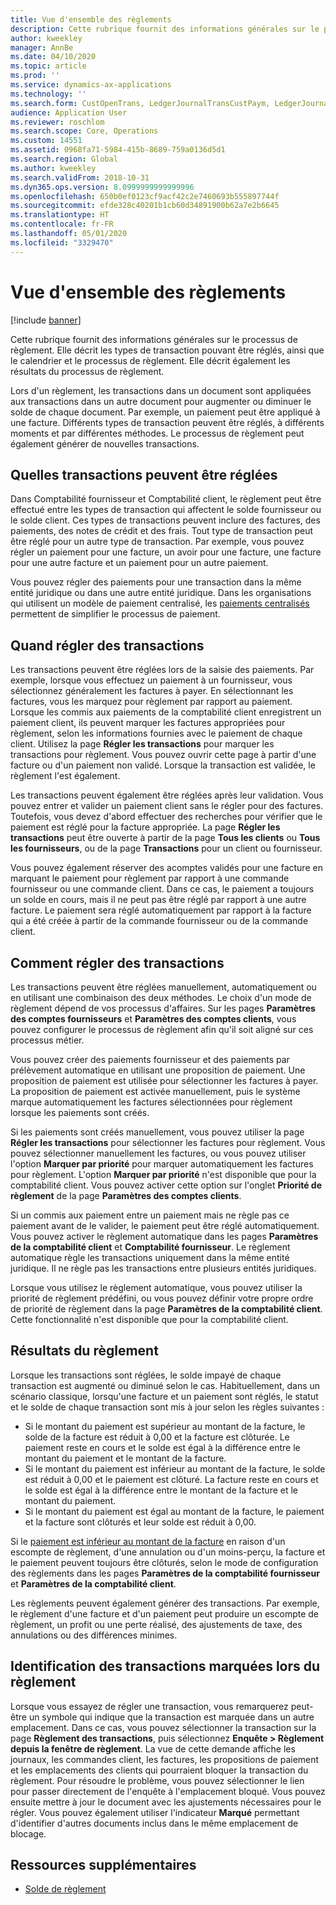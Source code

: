 ```yaml
---
title: Vue d'ensemble des règlements
description: Cette rubrique fournit des informations générales sur le processus de règlement. Elle décrit les types de transaction pouvant être réglés, ainsi que le calendrier et le processus de règlement. Elle décrit également les résultats du processus de règlement.
author: kweekley
manager: AnnBe
ms.date: 04/10/2020
ms.topic: article
ms.prod: ''
ms.service: dynamics-ax-applications
ms.technology: ''
ms.search.form: CustOpenTrans, LedgerJournalTransCustPaym, LedgerJournalTransVendPaym, VendOpenTrans
audience: Application User
ms.reviewer: roschlom
ms.search.scope: Core, Operations
ms.custom: 14551
ms.assetid: 0968fa71-5984-415b-8689-759a0136d5d1
ms.search.region: Global
ms.author: kweekley
ms.search.validFrom: 2018-10-31
ms.dyn365.ops.version: 8.0999999999999996
ms.openlocfilehash: 650b0ef0123cf9acf42c2e7460693b555897744f
ms.sourcegitcommit: efde328c40201b1cb60d34891900b62a7e2b6645
ms.translationtype: HT
ms.contentlocale: fr-FR
ms.lasthandoff: 05/01/2020
ms.locfileid: "3329470"
---
```

# <a name="settlement-overview"></a>Vue d'ensemble des règlements

[!include [banner](../includes/banner.md)]

Cette rubrique fournit des informations générales sur le processus de règlement. Elle décrit les types de transaction pouvant être réglés, ainsi que le calendrier et le processus de règlement. Elle décrit également les résultats du processus de règlement.

Lors d'un règlement, les transactions dans un document sont appliquées aux transactions dans un autre document pour augmenter ou diminuer le solde de chaque document. Par exemple, un paiement peut être appliqué à une facture. Différents types de transaction peuvent être réglés, à différents moments et par différentes méthodes. Le processus de règlement peut également générer de nouvelles transactions.

## <a name="what-transactions-can-be-settled"></a>Quelles transactions peuvent être réglées

Dans Comptabilité fournisseur et Comptabilité client, le règlement peut être effectué entre les types de transaction qui affectent le solde fournisseur ou le solde client. Ces types de transactions peuvent inclure des factures, des paiements, des notes de crédit et des frais. Tout type de transaction peut être réglé pour un autre type de transaction. Par exemple, vous pouvez régler un paiement pour une facture, un avoir pour une facture, une facture pour une autre facture et un paiement pour un autre paiement.

Vous pouvez régler des paiements pour une transaction dans la même entité juridique ou dans une autre entité juridique. Dans les organisations qui utilisent un modèle de paiement centralisé, les [paiements centralisés](set-up-centralized-payments.md) permettent de simplifier le processus de paiement.

## <a name="when-to-settle-transactions"></a>Quand régler des transactions

Les transactions peuvent être réglées lors de la saisie des paiements. Par exemple, lorsque vous effectuez un paiement à un fournisseur, vous sélectionnez généralement les factures à payer. En sélectionnant les factures, vous les marquez pour règlement par rapport au paiement. Lorsque les commis aux paiements de la comptabilité client enregistrent un paiement client, ils peuvent marquer les factures appropriées pour règlement, selon les informations fournies avec le paiement de chaque client. Utilisez la page **Régler les transactions** pour marquer les transactions pour règlement. Vous pouvez ouvrir cette page à partir d'une facture ou d'un paiement non validé. Lorsque la transaction est validée, le règlement l'est également. 

Les transactions peuvent également être réglées après leur validation. Vous pouvez entrer et valider un paiement client sans le régler pour des factures. Toutefois, vous devez d'abord effectuer des recherches pour vérifier que le paiement est réglé pour la facture appropriée. La page **Régler les transactions** peut être ouverte à partir de la page **Tous les clients** ou **Tous les fournisseurs**, ou de la page **Transactions** pour un client ou fournisseur.

Vous pouvez également réserver des acomptes validés pour une facture en marquant le paiement pour règlement par rapport à une commande fournisseur ou une commande client. Dans ce cas, le paiement a toujours un solde en cours, mais il ne peut pas être réglé par rapport à une autre facture. Le paiement sera réglé automatiquement par rapport à la facture qui a été créée à partir de la commande fournisseur ou de la commande client.

## <a name="how-to-settle-transactions"></a>Comment régler des transactions

Les transactions peuvent être réglées manuellement, automatiquement ou en utilisant une combinaison des deux méthodes. Le choix d'un mode de règlement dépend de vos processus d'affaires. Sur les pages **Paramètres des comptes fournisseurs** et **Paramètres des comptes clients**, vous pouvez configurer le processus de règlement afin qu'il soit aligné sur ces processus métier.

Vous pouvez créer des paiements fournisseur et des paiements par prélèvement automatique en utilisant une proposition de paiement. Une proposition de paiement est utilisée pour sélectionner les factures à payer. La proposition de paiement est activée manuellement, puis le système marque automatiquement les factures sélectionnées pour règlement lorsque les paiements sont créés.

Si les paiements sont créés manuellement, vous pouvez utiliser la page **Régler les transactions** pour sélectionner les factures pour règlement. Vous pouvez sélectionner manuellement les factures, ou vous pouvez utiliser l'option **Marquer par priorité** pour marquer automatiquement les factures pour règlement. L'option **Marquer par priorité** n'est disponible que pour la comptabilité client. Vous pouvez activer cette option sur l'onglet **Priorité de règlement** de la page **Paramètres des comptes clients**.

Si un commis aux paiement entre un paiement mais ne règle pas ce paiement avant de le valider, le paiement peut être réglé automatiquement. Vous pouvez activer le règlement automatique dans les pages **Paramètres de la comptabilité client** et **Comptabilité fournisseur**. Le règlement automatique règle les transactions uniquement dans la même entité juridique. Il ne règle pas les transactions entre plusieurs entités juridiques.

Lorsque vous utilisez le règlement automatique, vous pouvez utiliser la priorité de règlement prédéfini, ou vous pouvez définir votre propre ordre de priorité de règlement dans la page **Paramètres de la comptabilité client**. Cette fonctionnalité n'est disponible que pour la comptabilité client.

## <a name="results-of-settlement"></a>Résultats du règlement

Lorsque les transactions sont réglées, le solde impayé de chaque transaction est augmenté ou diminué selon le cas. Habituellement, dans un scénario classique, lorsqu'une facture et un paiement sont réglés, le statut et le solde de chaque transaction sont mis à jour selon les règles suivantes :

- Si le montant du paiement est supérieur au montant de la facture, le solde de la facture est réduit à 0,00 et la facture est clôturée. Le paiement reste en cours et le solde est égal à la différence entre le montant du paiement et le montant de la facture.
- Si le montant du paiement est inférieur au montant de la facture, le solde est réduit à 0,00 et le paiement est clôturé. La facture reste en cours et le solde est égal à la différence entre le montant de la facture et le montant du paiement.
- Si le montant du paiement est égal au montant de la facture, le paiement et la facture sont clôturés et leur solde est réduit à 0,00.

Si le [paiement est inférieur au montant de la facture](../accounts-payable/vendor-payments-partial-amount.md) en raison d'un escompte de règlement, d'une annulation ou d'un moins-perçu, la facture et le paiement peuvent toujours être clôturés, selon le mode de configuration des règlements dans les pages **Paramètres de la comptabilité fournisseur** et **Paramètres de la comptabilité client**.

Les règlements peuvent également générer des transactions. Par exemple, le règlement d'une facture et d'un paiement peut produire un escompte de règlement, un profit ou une perte réalisé, des ajustements de taxe, des annulations ou des différences minimes.

## <a name="identifying-marked-transactions-during-settlement"></a>Identification des transactions marquées lors du règlement

Lorsque vous essayez de régler une transaction, vous remarquerez peut-être un symbole qui indique que la transaction est marquée dans un autre emplacement. Dans ce cas, vous pouvez sélectionner la transaction sur la page **Règlement des transactions**, puis sélectionnez **Enquête \> Règlement depuis la fenêtre de règlement**. La vue de cette demande affiche les journaux, les commandes client, les factures, les propositions de paiement et les emplacements des clients qui pourraient bloquer la transaction du règlement. Pour résoudre le problème, vous pouvez sélectionner le lien pour passer directement de l'enquête à l'emplacement bloqué. Vous pouvez ensuite mettre à jour le document avec les ajustements nécessaires pour le régler. Vous pouvez également utiliser l'indicateur **Marqué** permettant d'identifier d'autres documents inclus dans le même emplacement de blocage.

## <a name="additional-resources"></a>Ressources supplémentaires

- [Solde de règlement](settle-remainder.md)
